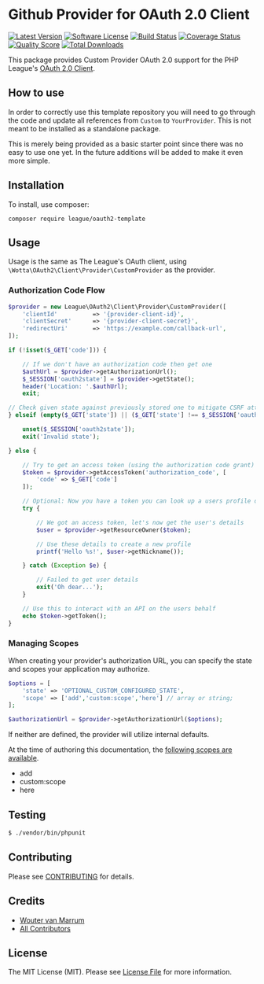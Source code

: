 # Github Provider for OAuth 2.0 Client
[![Latest Version](https://img.shields.io/github/release/wotta/oauth2-template.svg?style=flat-square)](https://github.com/wotta/oauth2-template/releases)
[![Software License](https://img.shields.io/badge/license-MIT-brightgreen.svg?style=flat-square)](LICENSE.md)
[![Build Status](https://img.shields.io/travis/wotta/oauth2-template/master.svg?style=flat-square)](https://travis-ci.org/wotta/oauth2-template)
[![Coverage Status](https://img.shields.io/scrutinizer/coverage/g/wotta/oauth2-template.svg?style=flat-square)](https://scrutinizer-ci.com/g/wotta/oauth2-template/code-structure)
[![Quality Score](https://img.shields.io/scrutinizer/g/wotta/oauth2-template.svg?style=flat-square)](https://scrutinizer-ci.com/g/wotta/oauth2-template)
[![Total Downloads](https://img.shields.io/packagist/dt/wotta/oauth2-template.svg?style=flat-square)](https://packagist.org/packages/wotta/oauth2-template)

This package provides Custom Provider OAuth 2.0 support for the PHP League's [OAuth 2.0 Client](https://github.com/thephpleague/oauth2-client).

## How to use

In order to correctly use this template repository you will need to go through the code and update all references from `Custom` to `YourProvider`. This is not meant to be installed as a standalone package.

This is merely being provided as a basic starter point since there was no easy to use one yet.
In the future additions will be added to make it even more simple.

## Installation

To install, use composer:

```
composer require league/oauth2-template
```

## Usage

Usage is the same as The League's OAuth client, using `\Wotta\OAuth2\Client\Provider\CustomProvider` as the provider.

### Authorization Code Flow

```php
$provider = new League\OAuth2\Client\Provider\CustomProvider([
    'clientId'          => '{provider-client-id}',
    'clientSecret'      => '{provider-client-secret}',
    'redirectUri'       => 'https://example.com/callback-url',
]);

if (!isset($_GET['code'])) {

    // If we don't have an authorization code then get one
    $authUrl = $provider->getAuthorizationUrl();
    $_SESSION['oauth2state'] = $provider->getState();
    header('Location: '.$authUrl);
    exit;

// Check given state against previously stored one to mitigate CSRF attack
} elseif (empty($_GET['state']) || ($_GET['state'] !== $_SESSION['oauth2state'])) {

    unset($_SESSION['oauth2state']);
    exit('Invalid state');

} else {

    // Try to get an access token (using the authorization code grant)
    $token = $provider->getAccessToken('authorization_code', [
        'code' => $_GET['code']
    ]);

    // Optional: Now you have a token you can look up a users profile data
    try {

        // We got an access token, let's now get the user's details
        $user = $provider->getResourceOwner($token);

        // Use these details to create a new profile
        printf('Hello %s!', $user->getNickname());

    } catch (Exception $e) {

        // Failed to get user details
        exit('Oh dear...');
    }

    // Use this to interact with an API on the users behalf
    echo $token->getToken();
}
```

### Managing Scopes

When creating your provider's authorization URL, you can specify the state and scopes your application may authorize.

```php
$options = [
    'state' => 'OPTIONAL_CUSTOM_CONFIGURED_STATE',
    'scope' => ['add','custom:scope','here'] // array or string;
];

$authorizationUrl = $provider->getAuthorizationUrl($options);
```
If neither are defined, the provider will utilize internal defaults.

At the time of authoring this documentation, the [following scopes are available](https://custom.provider.com/v3/oauth/#scopes).

- add
- custom:scope
- here

## Testing

``` bash
$ ./vendor/bin/phpunit
```

## Contributing

Please see [CONTRIBUTING](https://github.com/wotta/oauth2-template/blob/master/CONTRIBUTING.md) for details.


## Credits

- [Wouter van Marrum](https://github.com/wotta)
- [All Contributors](https://github.com/wotta/oauth2-template/contributors)


## License

The MIT License (MIT). Please see [License File](https://github.com/wotta/oauth2-template/blob/master/LICENSE) for more information.